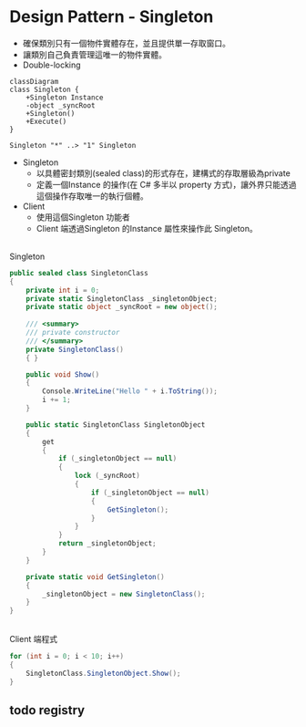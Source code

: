 # Design Pattern - Singleton

+ 確保類別只有一個物件實體存在，並且提供單一存取窗口。
+ 讓類別自己負責管理這唯一的物件實體。
+ Double-locking

```mermaid
classDiagram
class Singleton {
    +Singleton Instance
    -object _syncRoot
    +Singleton()
    +Execute()
}

Singleton "*" ..> "1" Singleton
```

+ Singleton
  + 以具體密封類別(sealed class)的形式存在，建構式的存取層級為private
  + 定義一個Instance 的操作(在 C# 多半以 property 方式)，讓外界只能透過這個操作存取唯一的執行個體。
+ Client
  + 使用這個Singleton 功能者
  + Client 端透過Singleton 的Instance 屬性來操作此 Singleton。

<br/>Singleton
```csharp
public sealed class SingletonClass
{
    private int i = 0;
    private static SingletonClass _singletonObject;
    private static object _syncRoot = new object();
    
    /// <summary>
    /// private constructor
    /// </summary>
    private SingletonClass()
    { }

    public void Show()
    {
        Console.WriteLine("Hello " + i.ToString());
        i += 1;
    }

    public static SingletonClass SingletonObject
    {
        get
        {
            if (_singletonObject == null)
            {
                lock (_syncRoot)
                {
                    if (_singletonObject == null)
                    {
                        GetSingleton();
                    }
                }
            }
            return _singletonObject;
        }
    }

    private static void GetSingleton()
    {
        _singletonObject = new SingletonClass();
    }
}
```

<br/>Client 端程式
```csharp
for (int i = 0; i < 10; i++)
{
    SingletonClass.SingletonObject.Show();
}
```

## todo registry